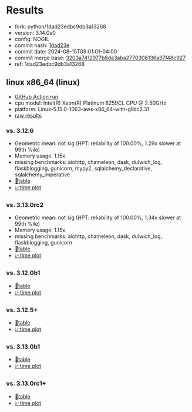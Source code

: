 # Results

- fork: python/1dad23edbc9db3a13268
- version: 3.14.0a0
- config: NOGIL
- commit hash: [1dad23e](https://github.com/python/cpython/commit/1dad23e)
- commit date: 2024-08-15T09:01:01-04:00
- commit merge base: [3203a7412977b8da3aba2770308136a37f48c927](https://github.com/python/cpython/commit/3203a7412977b8da3aba2770308136a37f48c927)
- ref: 1dad23edbc9db3a13268

## linux x86_64 (linux)

- [GitHub Action run](https://github.com/facebookexperimental/free-threading-benchmarking/actions/runs/10407802632)
- cpu model: Intel(R) Xeon(R) Platinum 8259CL CPU @ 2.50GHz
- platform: Linux-5.15.0-1063-aws-x86_64-with-glibc2.31
- [raw results](bm-20240815-linux-x86_64-python-1dad23edbc9db3a13268-3.14.0a0-1dad23e.json)

### vs. 3.12.6

- Geometric mean: not sig (HPT: reliability of 100.00%, 1.29x slower at 99th %ile)
- Memory usage: 1.15x
- missing benchmarks: aiohttp, chameleon, dask, dulwich_log, flaskblogging, gunicorn, mypy2, sqlalchemy_declarative, sqlalchemy_imperative
- [📄table](bm-20240815-linux-x86_64-python-1dad23edbc9db3a13268-3.14.0a0-1dad23e-vs-3.12.6.md)
- [📈time plot](bm-20240815-linux-x86_64-python-1dad23edbc9db3a13268-3.14.0a0-1dad23e-vs-3.12.6.svg)

### vs. 3.13.0rc2

- Geometric mean: not sig (HPT: reliability of 100.00%, 1.34x slower at 99th %ile)
- Memory usage: 1.15x
- missing benchmarks: aiohttp, chameleon, dask, dulwich_log, flaskblogging, gunicorn
- [📄table](bm-20240815-linux-x86_64-python-1dad23edbc9db3a13268-3.14.0a0-1dad23e-vs-3.13.0rc2.md)
- [📈time plot](bm-20240815-linux-x86_64-python-1dad23edbc9db3a13268-3.14.0a0-1dad23e-vs-3.13.0rc2.svg)

### vs. 3.12.0b1

- [📄table](bm-20240815-linux-x86_64-python-1dad23edbc9db3a13268-3.14.0a0-1dad23e-vs-3.12.0b1.md)
- [📈time plot](bm-20240815-linux-x86_64-python-1dad23edbc9db3a13268-3.14.0a0-1dad23e-vs-3.12.0b1.svg)

### vs. 3.12.5+

- [📄table](bm-20240815-linux-x86_64-python-1dad23edbc9db3a13268-3.14.0a0-1dad23e-vs-3.12.5%2B.md)
- [📈time plot](bm-20240815-linux-x86_64-python-1dad23edbc9db3a13268-3.14.0a0-1dad23e-vs-3.12.5%2B.svg)

### vs. 3.13.0b1

- [📄table](bm-20240815-linux-x86_64-python-1dad23edbc9db3a13268-3.14.0a0-1dad23e-vs-3.13.0b1.md)
- [📈time plot](bm-20240815-linux-x86_64-python-1dad23edbc9db3a13268-3.14.0a0-1dad23e-vs-3.13.0b1.svg)

### vs. 3.13.0rc1+

- [📄table](bm-20240815-linux-x86_64-python-1dad23edbc9db3a13268-3.14.0a0-1dad23e-vs-3.13.0rc1%2B.md)
- [📈time plot](bm-20240815-linux-x86_64-python-1dad23edbc9db3a13268-3.14.0a0-1dad23e-vs-3.13.0rc1%2B.svg)

